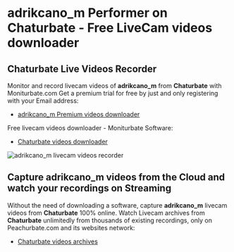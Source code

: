 # adrikcano_m Performer on Chaturbate - Free LiveCam videos downloader

## Chaturbate Live Videos Recorder

Monitor and record livecam videos of **adrikcano_m** from **Chaturbate** with Moniturbate.com
Get a premium trial for free by just and only registering with your Email address:
* [adrikcano_m Premium videos downloader](https://moniturbate.com/request-demo-licence-key.html)

Free livecam videos downloader - Moniturbate Software:
* [Chaturbate videos downloader](https://moniturbate.com/moniturbate-download-software.html)

![adrikcano_m livecam videos recorder](https://peachurnet.com/templates/moniturbate-software.png)


## Capture adrikcano_m videos from the Cloud and watch your recordings on Streaming

Without the need of downloading a software, capture **adrikcano_m** livecam videos from **Chaturbate** 100% online.
Watch Livecam archives from **Chaturbate** unlimitedly from thousands of existing recordings, only on Peachurbate.com and its websites network:
* [Chaturbate videos archives](https://peachurnet.com/)